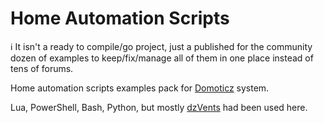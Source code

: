 # Home Automation Scripts

:information_source: It isn't a ready to compile/go project, just a published for the community dozen of examples to keep/fix/manage all of them in one place instead of tens of forums.

Home automation scripts examples pack for [Domoticz](https://domoticz.com/) system.

Lua, PowerShell, Bash, Python, but mostly [dzVents](https://www.domoticz.com/wiki/DzVents:_next_generation_LUA_scripting) had been used here.
